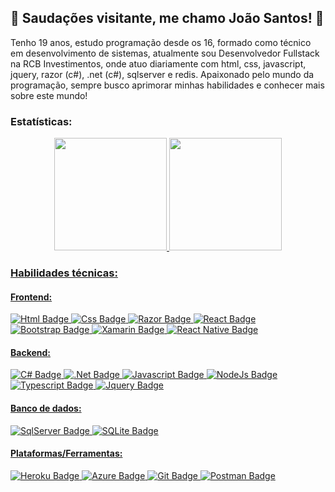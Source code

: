 ## 👋 Saudações visitante, me chamo João Santos! 👋

Tenho 19 anos, estudo programação desde os 16, formado como técnico em desenvolvimento de sistemas, atualmente sou Desenvolvedor Fullstack na RCB Investimentos, onde atuo diariamente com html, css, javascript, jquery, razor (c#), .net (c#), sqlserver e redis. Apaixonado pelo mundo da programação, sempre busco aprimorar minhas habilidades e conhecer mais sobre este mundo!

### Estatísticas:
<div align="center">
   <a href="https://github.com/devjoaosantos">
  <img height="180em" src="https://github-readme-stats.vercel.app/api?username=devjoaosantos&show_icons=true&theme=radical&include_all_commits=true&count_private=true"/>
  <img height="180em" src="https://github-readme-stats.vercel.app/api/top-langs/?username=devjoaosantos&layout=compact&langs_count=7&theme=radical"/>
</div>

### Habilidades técnicas:

#### Frontend:
![Html Badge](https://img.shields.io/badge/HTML5-E34F26?style=for-the-badge&logo=html5&logoColor=white)
![Css Badge](https://img.shields.io/badge/CSS3-1572B6?style=for-the-badge&logo=css3&logoColor=white)
![Razor Badge](https://img.shields.io/badge/Razor-3498DB?style=for-the-badge&logo=razor&logoColor=white)
![React Badge](https://img.shields.io/badge/React-20232A?style=for-the-badge&logo=react&logoColor=61DAFB)
![Bootstrap Badge](https://img.shields.io/badge/Bootstrap-563D7C?style=for-the-badge&logo=bootstrap&logoColor=white)
![Xamarin Badge](https://img.shields.io/badge/Xamarin-3498DB?style=for-the-badge&logo=xamarin&logoColor=white)
![React Native Badge](https://img.shields.io/badge/React_Native-20232A?style=for-the-badge&logo=react&logoColor=61DAFB)

#### Backend:
![C# Badge](https://img.shields.io/badge/C%23-239120?style=for-the-badge&logo=c-sharp&logoColor=white)
![.Net Badge](https://img.shields.io/badge/.NET-5C2D91?style=for-the-badge&logo=.net&logoColor=white)
![Javascript Badge](https://img.shields.io/badge/JavaScript-323330?style=for-the-badge&logo=javascript&logoColor=F7DF1E)
![NodeJs Badge](https://img.shields.io/badge/Node.js-43853D?style=for-the-badge&logo=node.js&logoColor=white)
![Typescript Badge](https://img.shields.io/badge/TypeScript-007ACC?style=for-the-badge&logo=typescript&logoColor=white)
![Jquery Badge](https://img.shields.io/badge/jQuery-0769AD?style=for-the-badge&logo=jquery&logoColor=white)

#### Banco de dados:
![SqlServer Badge](https://img.shields.io/badge/SqlServer-316192?style=for-the-badge&logo=postgresql&logoColor=white)
![SQLite Badge](https://img.shields.io/badge/SQLite-07405E?style=for-the-badge&logo=sqlite&logoColor=white)

#### Plataformas/Ferramentas:
![Heroku Badge](https://img.shields.io/badge/Heroku-430098?style=for-the-badge&logo=heroku&logoColor=white)
![Azure Badge](https://img.shields.io/badge/Microsoft_Azure-0089D6?style=for-the-badge&logo=microsoft-azure&logoColor=white)
![Git Badge](https://img.shields.io/badge/Git-F05032?style=for-the-badge&logo=git&logoColor=white)
![Postman Badge](https://img.shields.io/badge/Postman-FF6C37?style=for-the-badge&logo=Postman&logoColor=white)
